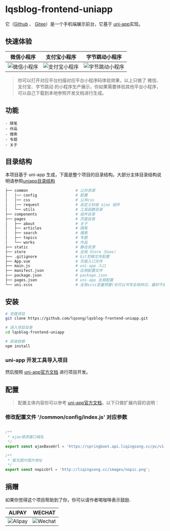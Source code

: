 # lqsblog-frontend-uniapp

它（[Github](https://github.com/lqsong/lqsblog-frontend-uniapp) 、 [Gitee](https://gitee.com/lqsong/lqsblog-frontend-uniapp)）是一个手机端展示前台，它基于 [uni-app](https://uniapp.dcloud.io)实现。

## 快速体验

| 微信小程序 | 支付宝小程序  | 字节跳动小程序  |
| --- | --- |--- |
| ![微信小程序](http://uploads.liqingsong.cc/20200531/583057e8-8bab-4eee-b5a0-bec915089c0c.jpg)  | ![支付宝小程序](http://uploads.liqingsong.cc/20210106/fd8662ce-8f8a-4bca-8bf0-170a3fb30a31.jpg) |![字节跳动小程序](http://uploads.liqingsong.cc/20210108/a174ce14-6691-4206-8482-cd1be2cabf73.png) |

> 你可以打开对应平台扫描对应平台小程序码体验效果，以上只做了 微信、支付宝、字节跳动 的小程序生产展示，你如果需要体验其他平台小程序，可以自己下载到本地参照开发文档进行生成。 

## 功能

```
- 随笔
- 作品
- 搜索
- 专题
- 关于
```

## 目录结构

本项目基于 uni-app 生成，下面是整个项目的目录结构。大部分主体目录结构说明请参照[uniapp目录结构](https://uniapp.dcloud.io/frame?id=%e7%9b%ae%e5%bd%95%e7%bb%93%e6%9e%84)

```bash
├── common                     # 公共资源
│   │── config                 # 配置
│   │── css                    # 公共css
│   │── request                # 自定义封装 ajax 组件
│   └── utils                  # 工具函数目录
├── components                 # 组件目录
├── pages                      # 页面目录
│   ├── about                  # 关于
│   ├── articles               # 随笔
│   ├── search                 # 搜索
│   ├── topics                 # 专题
│   └── works                  # 作品
├── static                     # 静态资源
├── store                      # 全局 Store（Vuex）
├── .gitignore                 # Git忽略文件配置
├── App.vue                    # 页面入口文件
├── main.js                    # uni-app 入口
├── manifest.json              # 应用配置文件
├── package.json               # package.json
├── pages.json                 # uni-app 全局配置
└── uni.scss                   # 全局scss变量预置(也可以书写全局样式，最好不要，会多次打包)
```

## 安装

```bash
# 克隆项目
git clone https://github.com/lqsong/lqsblog-frontend-uniapp.git

# 进入项目目录
cd lqsblog-frontend-uniapp

# 安装依赖
npm install

```

### uni-app 开发工具导入项目

然后按照 [uni-app官方文档](https://uniapp.dcloud.io) 进行项目开发。



## 配置

> 配置主体内容你可以参考 [uni-app官方文档](https://uniapp.dcloud.io/collocation/pages)。以下只做扩展内容的说明：

### 修改配置文件 '/common/config/index.js' 对应参数

```js

/**
 * ajax请求接口域名
 */
export const ajaxBaseUrl = 'https://springboot.api.liqingsong.cc/pc/v1';

/**
 * 暂无图片图片地址
 */
export const nopicUrl = 'http://liqingsong.cc/images/nopic.png';
```


## 捐赠

如果你觉得这个项目帮助到了你，你可以请作者喝咖啡表示鼓励.

**ALIPAY**             |  **WECHAT**
:-------------------------:|:-------------------------:
![Alipay](https://gitee.com/lqsong/public/raw/master/common/Alipay.png)  |  ![Wechat](https://gitee.com/lqsong/public/raw/master/common/Wechat.png)
